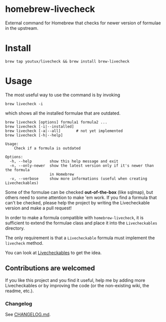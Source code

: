 homebrew-livecheck
==================

External command for Homebrew that checks for newer version of formulae in the upstream.

# Install
    brew tap youtux/livecheck && brew install brew-livecheck

# Usage
The most useful way to use the command is by invoking

    brew livecheck -i
which shows all the installed formulae that are outdated.
```
brew livecheck [options] formula1 formula2 ...
brew livecheck [-i|--installed]
brew livecheck [-a|--all]       # not yet implemented
brew livecheck [-h|--help]

Usage:
    Check if a formula is outdated

Options:
  -h, --help        show this help message and exit
  -n, --only-newer  show the latest version only if it's newer than the formula
                    in Homebrew
  -v, --verbose     show more informations (useful when creating Livecheckables)
```

Some of the formulae can be checked **out-of-the-box** (like sqlmap), but others need to some attention to make 'em work. If you find a formula that can't be checked, please help the project by writing the Livecheckable version and make a pull request!

In order to make a formula compatible with `homebrew-livecheck`, it is sufficient to extend the formulae class and place it into the `Livecheckables` directory.

The only requirement is that a `Livecheckable` formula must implement the `livecheck` method.

You can look at [Livecheckables](Livecheckables/) to get the idea.

## Contributions are welcomed
If you like this project and you find it useful, help me by adding more Livecheckables or by improving the code (or the non-existing wiki, the readme, etc.).

### Changelog
See [CHANGELOG.md](CHANGELOG.md).
